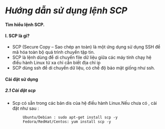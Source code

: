 _***Hướng dẫn sử dụng lệnh SCP***_
========
#### Tìm hiểu lệnh SCP.

#### I. SCP là gì?
- SCP (Secure Copy – Sao chép an toàn) là một ứng dụng sử dụng SSH để mã hóa toàn bộ quá trình chuyển tập tin.
- SCP  là lệnh dùng để di chuyển file dữ liệu giữa các máy tính chạy hệ điều hành Linux từ xa chỉ cần biết địa chỉ ip
- SCP dùng ssh để di chuyển dữ liệu, có chế độ bảo mật giống như ssh.
#### Cài đặt sử dụng

##### 2.1 Cài đặt scp
- Scp có sẵn trong các bản dis của hệ điều hành Linux.Nếu chưa có , cài đặt như sau :	
```
		Ubuntu/Debian : sudo apt-get install scp -y
		Fedora/RedHat/Centos: yum install scp -y	
```
